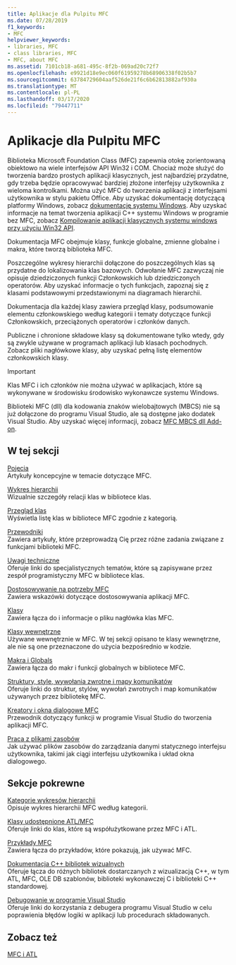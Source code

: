 ```yaml
---
title: Aplikacje dla Pulpitu MFC
ms.date: 07/28/2019
f1_keywords:
- MFC
helpviewer_keywords:
- libraries, MFC
- class libraries, MFC
- MFC, about MFC
ms.assetid: 7101cb18-a681-495c-8f2b-069ad20c72f7
ms.openlocfilehash: e9921d18e9ec060f61959278b68906338f02b5b7
ms.sourcegitcommit: 63784729604aaf526de21f6c6b62813882af930a
ms.translationtype: MT
ms.contentlocale: pl-PL
ms.lasthandoff: 03/17/2020
ms.locfileid: "79447711"
---
```

# <a name="mfc-desktop-applications"></a>Aplikacje dla Pulpitu MFC

Biblioteka Microsoft Foundation Class (MFC) zapewnia otokę zorientowaną obiektowo na wiele interfejsów API Win32 i COM. Chociaż może służyć do tworzenia bardzo prostych aplikacji klasycznych, jest najbardziej przydatne, gdy trzeba będzie opracowywać bardziej złożone interfejsy użytkownika z wieloma kontrolkami. Można użyć MFC do tworzenia aplikacji z interfejsami użytkownika w stylu pakietu Office. Aby uzyskać dokumentację dotyczącą platformy Windows, zobacz [dokumentację systemu Windows](/windows/index). Aby uzyskać informacje na temat tworzenia aplikacji C++ systemu Windows w programie bez MFC, zobacz [Kompilowanie aplikacji klasycznych systemu windows przy użyciu Win32 API](/windows/win32/index).

Dokumentacja MFC obejmuje klasy, funkcje globalne, zmienne globalne i makra, które tworzą biblioteka MFC.

Poszczególne wykresy hierarchii dołączone do poszczególnych klas są przydatne do lokalizowania klas bazowych. Odwołanie MFC zazwyczaj nie opisuje dziedziczonych funkcji Członkowskich lub dziedziczonych operatorów. Aby uzyskać informacje o tych funkcjach, zapoznaj się z klasami podstawowymi przedstawionymi na diagramach hierarchii.

Dokumentacja dla każdej klasy zawiera przegląd klasy, podsumowanie elementu członkowskiego według kategorii i tematy dotyczące funkcji Członkowskich, przeciążonych operatorów i członków danych.

Publiczne i chronione składowe klasy są dokumentowane tylko wtedy, gdy są zwykle używane w programach aplikacji lub klasach pochodnych. Zobacz pliki nagłówkowe klasy, aby uzyskać pełną listę elementów członkowskich klasy.

> [!IMPORTANT]
>  Klas MFC i ich członków nie można używać w aplikacjach, które są wykonywane w środowisku środowisko wykonawcze systemu Windows.
>
>  Biblioteki MFC (dll) dla kodowania znaków wielobajtowych (MBCS) nie są już dołączone do programu Visual Studio, ale są dostępne jako dodatek Visual Studio. Aby uzyskać więcej informacji, zobacz [MFC MBCS dll Add-on](mfc-mbcs-dll-add-on.md).

## <a name="in-this-section"></a>W tej sekcji

[Pojęcia](mfc-concepts.md)<br/>
Artykuły koncepcyjne w temacie dotyczące MFC.

[Wykres hierarchii](hierarchy-chart.md)<br/>
Wizualnie szczegóły relacji klas w bibliotece klas.

[Przegląd klas](class-library-overview.md)<br/>
Wyświetla listę klas w bibliotece MFC zgodnie z kategorią.

[Przewodniki](walkthroughs-mfc.md)<br/>
Zawiera artykuły, które przeprowadzą Cię przez różne zadania związane z funkcjami biblioteki MFC.

[Uwagi techniczne](mfc-technical-notes.md)<br/>
Oferuje linki do specjalistycznych tematów, które są zapisywane przez zespół programistyczny MFC w bibliotece klas.

[Dostosowywanie na potrzeby MFC](customization-for-mfc.md)<br/>
Zawiera wskazówki dotyczące dostosowywania aplikacji MFC.

[Klasy](reference/mfc-classes.md)<br/>
Zawiera łącza do i informacje o pliku nagłówka klas MFC.

[Klasy wewnętrzne](reference/internal-classes.md)<br/>
Używane wewnętrznie w MFC. W tej sekcji opisano te klasy wewnętrzne, ale nie są one przeznaczone do użycia bezpośrednio w kodzie.

[Makra i Globals](reference/mfc-macros-and-globals.md)<br/>
Zawiera łącza do makr i funkcji globalnych w bibliotece MFC.

[Struktury, style, wywołania zwrotne i mapy komunikatów](reference/structures-styles-callbacks-and-message-maps.md)<br/>
Oferuje linki do struktur, stylów, wywołań zwrotnych i map komunikatów używanych przez bibliotekę MFC.

[Kreatory i okna dialogowe MFC](reference/mfc-wizards-and-dialog-boxes.md)<br/>
Przewodnik dotyczący funkcji w programie Visual Studio do tworzenia aplikacji MFC.

[Praca z plikami zasobów](../windows/working-with-resource-files.md)<br/>
Jak używać plików zasobów do zarządzania danymi statycznego interfejsu użytkownika, takimi jak ciągi interfejsu użytkownika i układ okna dialogowego.

## <a name="related-sections"></a>Sekcje pokrewne

[Kategorie wykresów hierarchii](hierarchy-chart-categories.md)<br/>
Opisuje wykres hierarchii MFC według kategorii.

[Klasy udostępnione ATL/MFC](../atl-mfc-shared/atl-mfc-shared-classes.md)<br/>
Oferuje linki do klas, które są współużytkowane przez MFC i ATL.

[Przykłady MFC](../overview/visual-cpp-samples.md)<br/>
Zawiera łącza do przykładów, które pokazują, jak używać MFC.

[Dokumentacja C++ bibliotek wizualnych](../standard-library/cpp-standard-library-reference.md)<br/>
Oferuje łącza do różnych bibliotek dostarczanych z wizualizacją C++, w tym ATL, MFC, OLE DB szablonów, biblioteki wykonawczej C i biblioteki C++ standardowej.

[Debugowanie w programie Visual Studio](/visualstudio/debugger/debugging-in-visual-studio)<br/>
Oferuje linki do korzystania z debugera programu Visual Studio w celu poprawienia błędów logiki w aplikacji lub procedurach składowanych.

## <a name="see-also"></a>Zobacz też

[MFC i ATL](mfc-and-atl.md)
